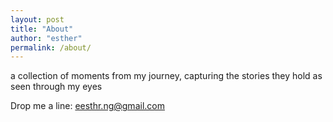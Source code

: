```yaml
---
layout: post
title: "About"
author: "esther"
permalink: /about/
---
```



a collection of moments from my journey, capturing the stories they hold as seen through my eyes

Drop me a line: eesthr.ng@gmail.com